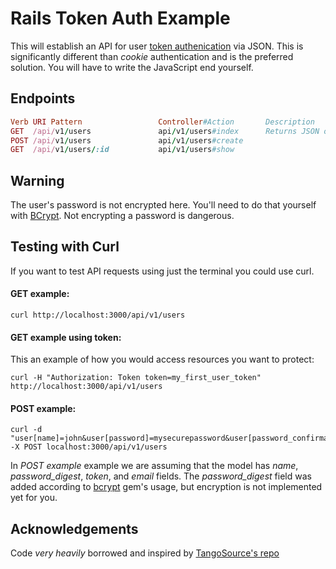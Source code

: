 # Rails Token Auth Example

This will establish an API for user [token authenication](http://stackoverflow.com/questions/1592534/what-is-token-based-authentication) via JSON. This is significantly different than *cookie* authentication and is the preferred solution. You will have to write the JavaScript end yourself.

## Endpoints

```ruby
Verb URI Pattern                 Controller#Action       Description
GET  /api/v1/users               api/v1/users#index      Returns JSON of all users
POST /api/v1/users               api/v1/users#create
GET  /api/v1/users/:id           api/v1/users#show
```

## Warning

The user's password is not encrypted here. You'll need to do that yourself with [BCrypt](https://github.com/codahale/bcrypt-ruby). Not encrypting a password is dangerous.

## Testing with Curl

If you want to test API requests using just the terminal you could use curl.

#### GET example:

```
curl http://localhost:3000/api/v1/users
```

#### GET example using token:
This an example of how you would access resources you want to protect:

```
curl -H "Authorization: Token token=my_first_user_token" http://localhost:3000/api/v1/users
```

#### POST example:

```
curl -d "user[name]=john&user[password]=mysecurepassword&user[password_confirmation]=mysecurepassword&user[email]=john@doe.com" -X POST localhost:3000/api/v1/users
```

In *POST example* example we are assuming that the model has *name*, *password_digest*, *token*, and *email* fields. The *password_digest* field was added according to [bcrypt](https://github.com/codahale/bcrypt-ruby) gem's usage, but encryption is not implemented yet for you.



## Acknowledgements

Code *very heavily* borrowed and inspired by [TangoSource's repo](https://github.com/tangosource/rails-api-token-authentication)
